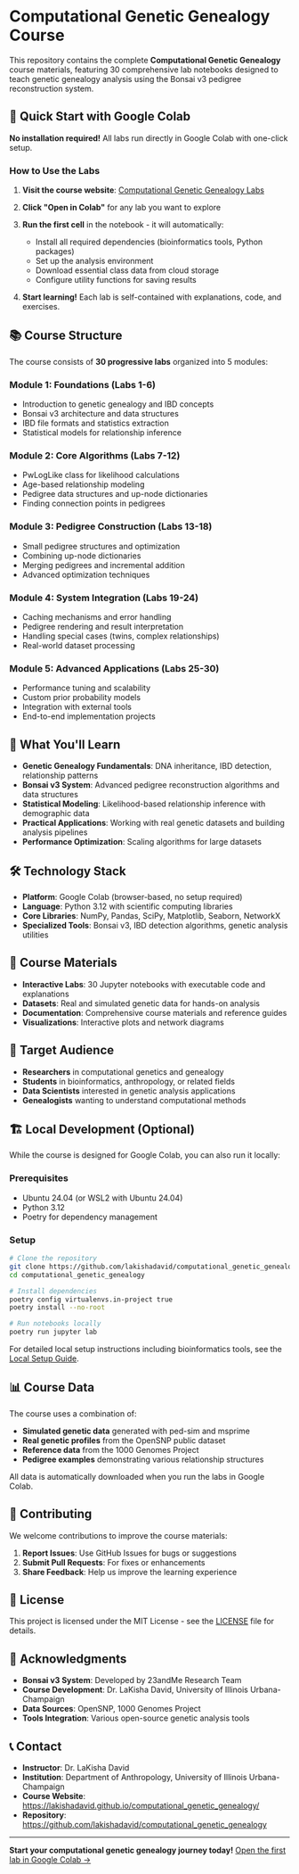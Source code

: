 # Computational Genetic Genealogy Course

This repository contains the complete **Computational Genetic Genealogy** course materials, featuring 30 comprehensive lab notebooks designed to teach genetic genealogy analysis using the Bonsai v3 pedigree reconstruction system.

## 🚀 Quick Start with Google Colab

**No installation required!** All labs run directly in Google Colab with one-click setup.

### How to Use the Labs

1. **Visit the course website**: [Computational Genetic Genealogy Labs](https://lakishadavid.github.io/computational_genetic_genealogy/)

2. **Click "Open in Colab"** for any lab you want to explore

3. **Run the first cell** in the notebook - it will automatically:
   - Install all required dependencies (bioinformatics tools, Python packages)
   - Set up the analysis environment
   - Download essential class data from cloud storage
   - Configure utility functions for saving results

4. **Start learning!** Each lab is self-contained with explanations, code, and exercises.

## 📚 Course Structure

The course consists of **30 progressive labs** organized into 5 modules:

### Module 1: Foundations (Labs 1-6)
- Introduction to genetic genealogy and IBD concepts
- Bonsai v3 architecture and data structures
- IBD file formats and statistics extraction
- Statistical models for relationship inference

### Module 2: Core Algorithms (Labs 7-12)
- PwLogLike class for likelihood calculations
- Age-based relationship modeling
- Pedigree data structures and up-node dictionaries
- Finding connection points in pedigrees

### Module 3: Pedigree Construction (Labs 13-18)
- Small pedigree structures and optimization
- Combining up-node dictionaries
- Merging pedigrees and incremental addition
- Advanced optimization techniques

### Module 4: System Integration (Labs 19-24)
- Caching mechanisms and error handling
- Pedigree rendering and result interpretation
- Handling special cases (twins, complex relationships)
- Real-world dataset processing

### Module 5: Advanced Applications (Labs 25-30)
- Performance tuning and scalability
- Custom prior probability models
- Integration with external tools
- End-to-end implementation projects

## 🔬 What You'll Learn

- **Genetic Genealogy Fundamentals**: DNA inheritance, IBD detection, relationship patterns
- **Bonsai v3 System**: Advanced pedigree reconstruction algorithms and data structures
- **Statistical Modeling**: Likelihood-based relationship inference with demographic data
- **Practical Applications**: Working with real genetic datasets and building analysis pipelines
- **Performance Optimization**: Scaling algorithms for large datasets

## 🛠 Technology Stack

- **Platform**: Google Colab (browser-based, no setup required)
- **Language**: Python 3.12 with scientific computing libraries
- **Core Libraries**: NumPy, Pandas, SciPy, Matplotlib, Seaborn, NetworkX
- **Specialized Tools**: Bonsai v3, IBD detection algorithms, genetic analysis utilities

## 📖 Course Materials

- **Interactive Labs**: 30 Jupyter notebooks with executable code and explanations
- **Datasets**: Real and simulated genetic data for hands-on analysis
- **Documentation**: Comprehensive course materials and reference guides
- **Visualizations**: Interactive plots and network diagrams

## 🎯 Target Audience

- **Researchers** in computational genetics and genealogy
- **Students** in bioinformatics, anthropology, or related fields
- **Data Scientists** interested in genetic analysis applications
- **Genealogists** wanting to understand computational methods

## 🏗 Local Development (Optional)

While the course is designed for Google Colab, you can also run it locally:

### Prerequisites
- Ubuntu 24.04 (or WSL2 with Ubuntu 24.04)
- Python 3.12
- Poetry for dependency management

### Setup
```bash
# Clone the repository
git clone https://github.com/lakishadavid/computational_genetic_genealogy.git
cd computational_genetic_genealogy

# Install dependencies
poetry config virtualenvs.in-project true
poetry install --no-root

# Run notebooks locally
poetry run jupyter lab
```

For detailed local setup instructions including bioinformatics tools, see the [Local Setup Guide](docs/local_setup.md).

## 📊 Course Data

The course uses a combination of:
- **Simulated genetic data** generated with ped-sim and msprime
- **Real genetic profiles** from the OpenSNP public dataset
- **Reference data** from the 1000 Genomes Project
- **Pedigree examples** demonstrating various relationship structures

All data is automatically downloaded when you run the labs in Google Colab.

## 👥 Contributing

We welcome contributions to improve the course materials:

1. **Report Issues**: Use GitHub Issues for bugs or suggestions
2. **Submit Pull Requests**: For fixes or enhancements
3. **Share Feedback**: Help us improve the learning experience

## 📄 License

This project is licensed under the MIT License - see the [LICENSE](LICENSE) file for details.

## 🙏 Acknowledgments

- **Bonsai v3 System**: Developed by 23andMe Research Team
- **Course Development**: Dr. LaKisha David, University of Illinois Urbana-Champaign
- **Data Sources**: OpenSNP, 1000 Genomes Project
- **Tools Integration**: Various open-source genetic analysis tools

## 📞 Contact

- **Instructor**: Dr. LaKisha David
- **Institution**: Department of Anthropology, University of Illinois Urbana-Champaign
- **Course Website**: https://lakishadavid.github.io/computational_genetic_genealogy/
- **Repository**: https://github.com/lakishadavid/computational_genetic_genealogy

---

**Start your computational genetic genealogy journey today!** 
[Open the first lab in Google Colab →](https://colab.research.google.com/github/lakishadavid/computational_genetic_genealogy/blob/main/labs/Lab01_IBD_and_Genealogy_Intro.ipynb)